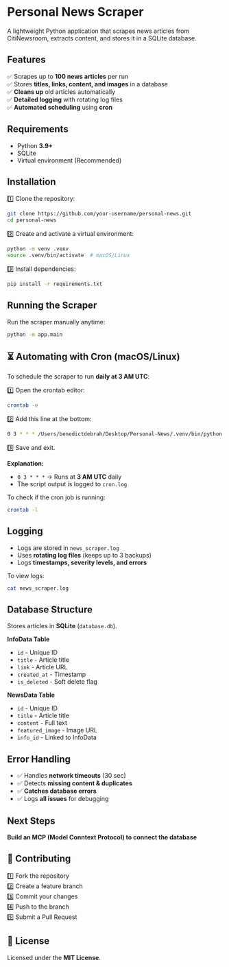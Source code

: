 # Personal News Scraper  

A lightweight Python application that scrapes news articles from CitiNewsroom, extracts content, and stores it in a SQLite database.  

## Features  
✅ Scrapes up to **100 news articles** per run  
✅ Stores **titles, links, content, and images** in a database  
✅ **Cleans up** old articles automatically  
✅ **Detailed logging** with rotating log files  
✅ **Automated scheduling** using **cron**  

## Requirements  
- Python **3.9+**  
- SQLite  
- Virtual environment (Recommended)  

## Installation  
1️⃣ Clone the repository:  
```sh
git clone https://github.com/your-username/personal-news.git
cd personal-news
```  
2️⃣ Create and activate a virtual environment:  
```sh
python -m venv .venv  
source .venv/bin/activate  # macOS/Linux  
```  
3️⃣ Install dependencies:  
```sh
pip install -r requirements.txt  
```  

## Running the Scraper  
Run the scraper manually anytime:  
```sh
python -m app.main  
```  

## ⏳ Automating with Cron (macOS/Linux)  
To schedule the scraper to run **daily at 3 AM UTC**:  

1️⃣ Open the crontab editor:  
```sh
crontab -e  
```  
2️⃣ Add this line at the bottom:  
```sh
0 3 * * * /Users/benedictdebrah/Desktop/Personal-News/.venv/bin/python -m app.main >> /Users/benedictdebrah/Desktop/Personal-News/cron.log 2>&1  
```  
3️⃣ Save and exit.  

**Explanation:**  
- `0 3 * * *` → Runs at **3 AM UTC** daily  
- The script output is logged to `cron.log`  

To check if the cron job is running:  
```sh
crontab -l  
```  

## Logging  
- Logs are stored in `news_scraper.log`  
- Uses **rotating log files** (keeps up to 3 backups)  
- Logs **timestamps, severity levels, and errors**  

To view logs:  
```sh
cat news_scraper.log  
```  

## Database Structure  
Stores articles in **SQLite** (`database.db`).  

**InfoData Table**  
- `id` - Unique ID  
- `title` - Article title  
- `link` - Article URL  
- `created_at` - Timestamp  
- `is_deleted` - Soft delete flag  

**NewsData Table**  
- `id` - Unique ID  
- `title` - Article title  
- `content` - Full text  
- `featured_image` - Image URL  
- `info_id` - Linked to InfoData  

## Error Handling  
- ✅ Handles **network timeouts** (30 sec)  
- ✅ Detects **missing content & duplicates**  
- ✅ **Catches database errors**  
- ✅ Logs **all issues** for debugging  

## Next Steps  
 **Build an MCP (Model Conntext Protocol) to connect the database**  

## 🤝 Contributing  
1️⃣ Fork the repository  
2️⃣ Create a feature branch  
3️⃣ Commit your changes  
4️⃣ Push to the branch  
5️⃣ Submit a Pull Request  

## 📜 License  
Licensed under the **MIT License**.  


